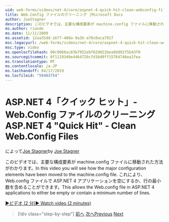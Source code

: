 ```yaml
---
uid: web-forms/videos/net-4/core/aspnet-4-quick-hit-clean-webconfig-files
title: Web.Config ファイルのクリーニング |Microsoft Docs
author: JoeStagner
description: このビデオでは、主要な構成要素が machine.config ファイルに移動された方法がわかります。 ASP.NET 4 アプリケーションの Web.config ファイルのことができます.
ms.author: riande
ms.date: 11/11/2009
ms.assetid: 12aa35dd-16f7-408a-9a3b-a70c0aca791f
msc.legacyurl: /web-forms/videos/net-4/core/aspnet-4-quick-hit-clean-webconfig-files
msc.type: video
ms.openlocfilehash: 09c9066ac83b7952ebf629022bea9dd92f5b43f0
ms.sourcegitcommit: 0f1119340e4464720cfd16d0ff15764746ea1fea
ms.translationtype: MT
ms.contentlocale: ja-JP
ms.lasthandoff: 04/17/2019
ms.locfileid: "59403754"
---
```

# <a name="aspnet-4-quick-hit---clean-webconfig-files"></a><span data-ttu-id="b6e4f-104">ASP.NET 4「クイック ヒット」- Web.Config ファイルのクリーニング</span><span class="sxs-lookup"><span data-stu-id="b6e4f-104">ASP.NET 4 "Quick Hit" - Clean Web.Config Files</span></span>

<span data-ttu-id="b6e4f-105">によって[Joe Stagner](https://github.com/JoeStagner)</span><span class="sxs-lookup"><span data-stu-id="b6e4f-105">by [Joe Stagner](https://github.com/JoeStagner)</span></span>

<span data-ttu-id="b6e4f-106">このビデオでは、主要な構成要素が machine.config ファイルに移動された方法がわかります。</span><span class="sxs-lookup"><span data-stu-id="b6e4f-106">In this video you will see how the major configuration elements have been moved to the machine.config file.</span></span> <span data-ttu-id="b6e4f-107">これにより、Web.config ファイルで ASP.NET 4 アプリケーションを空にするか、行の最小数を含めることができます。</span><span class="sxs-lookup"><span data-stu-id="b6e4f-107">This allows the Web.config file in ASP.NET 4 applications to either be empty or contain a minimum number of lines.</span></span>

[<span data-ttu-id="b6e4f-108">&#9654;ビデオ (2 分)</span><span class="sxs-lookup"><span data-stu-id="b6e4f-108">&#9654; Watch video (2 minutes)</span></span>](https://channel9.msdn.com/Blogs/ASP-NET-Site-Videos/aspnet-4-quick-hit-clean-webconfig-files)

> [!div class="step-by-step"]
> <span data-ttu-id="b6e4f-109">[前へ](aspnet-4-quick-hit-auto-start.md)
> [次へ](aspnet-4-quick-hit-predictable-client-ids.md)</span><span class="sxs-lookup"><span data-stu-id="b6e4f-109">[Previous](aspnet-4-quick-hit-auto-start.md)
[Next](aspnet-4-quick-hit-predictable-client-ids.md)</span></span>
